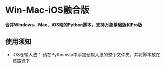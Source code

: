 # Win-Mac-iOS融合版

**合并Windows、Mac、iOS端的Python脚本，支持万象基础版和Pro版**


## 使用须知
- iOS仓输入法：
请在Pythonista中添加仓输入法的整个文件夹，并将脚本放在该路径下